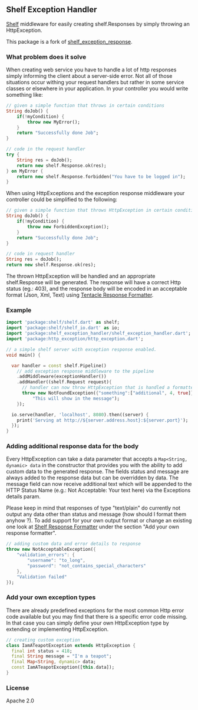 ## Shelf Exception Handler ##
[Shelf](http://pub.dartlang.org/packages/shelf) middleware for easily creating
shelf.Responses by simply throwing an HttpException.

This package is a fork of
[shelf_exception_response](https://pub.dartlang.org/packages/shelf_exception_response).

### What problem does it solve ###
When creating web service you have to handle a lot of http responses simply
informing the client about a server-side error. Not all of those situations
occur withing your request handlers but rather in some service classes or
elsewhere in your application. In your controller you would write something
like:
```dart
// given a simple function that throws in certain conditions
String doJob() {
	if(!myCondition) {
		throw new MyError();
	}
	return "Successfully done Job";
}

// code in the request handler
try {
	String res = doJob();
	return new shelf.Response.ok(res);
} on MyError {
	return new shelf.Response.forbidden("You have to be logged in");
}
```

When using HttpExceptions and the exception response middleware your controller
could be simplified to the following:

```dart
// given a simple function that throws HttpException in certain conditions
String doJob() {
	if(!myCondition) {
		throw new ForbiddenException();
	}
	return "Successfully done Job";
}

// code in request handler
String res = doJob();
return new shelf.Response.ok(res);
```

The thrown HttpException will be handled and an appropriate shelf.Response will
be generated. The response will have a correct Http status (eg.: 403), and the
response body will be encoded in an acceptable format (Json, Xml, Text) using
[Tentacle Response Formatter](http://pub.dartlang.org/packages/tentacle_response_formatter).

### Example ###
```dart
import 'package:shelf/shelf.dart' as shelf;
import 'package:shelf/shelf_io.dart' as io;
import 'package:shelf_exception_handler/shelf_exception_handler.dart';
import 'package:http_exception/http_exception.dart';

// a simple shelf server with exception response enabled.
void main() {

  var handler = const shelf.Pipeline()
    // add exception response middleware to the pipeline
    .addMiddleware(exceptionHandler())
    .addHandler((shelf.Request request){
      // handler can now throw HttpException that is handled a formatted.
      throw new NotFoundException({"something":["additional", 4, true]},
          "This will show in the message");
    });

  io.serve(handler, 'localhost', 8080).then((server) {
    print('Serving at http://${server.address.host}:${server.port}');
  });
}
```

### Adding additional response data for the body ###
Every HttpException can take a data parameter that accepts a
`Map<String, dynamic> data` in the constructor that provides you with the
ability to add custom data to the generated response. The fields status and
message are always added to the response data but can be overridden by data.
The message field can now receive additional text which will be appended to the
HTTP Status Name (e.g.: Not Acceptable: Your text here) via the Exceptions
details param.

Please keep in mind that responses of type "text/plain" do currently not output
any data other than status and message (how should I format them anyhow ?). To
add support for your own output format or change an existing one look at
[Shelf Response Formatter](http://pub.dartlang.org/packages/shelf_response_formatter)
under the section
"Add your own response formatter".

```dart
// adding custom data and error details to response
throw new NotAcceptableException({
	"validation_errors": {
		"username": "to_long",
		"password": "not_contains_special_characters"
	},
	"Validation failed"
});
```

### Add your own exception types ###
There are already predefined exceptions for the most common Http error code
available but you may find that there is a specific error code missing. In that
case you can simply define your own HttpException type by extending or
implementing HttpException.

```dart
// creating custom exception
class IamATeapotException extends HttpException {
  final int status = 418;
  final String message = "I'm a teapot";
  final Map<String, dynamic> data;
  const IamATeapotException([this.data]);
}
```

### License ###
Apache 2.0
